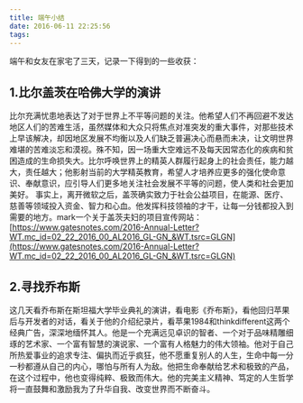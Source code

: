 ```yaml
---
title: 端午小结
date: 2016-06-11 22:25:56
tags:
---
```

端午和女友在家宅了三天，记录一下得到的一些收获：
## 1.比尔盖茨在哈佛大学的演讲 ##
比尔充满忧患地表达了对于世界上不平等问题的关注。他希望人们不再回避不发达地区人们的苦难生活，虽然媒体和大众只将焦点对准突发的重大事件，对那些技术上早该解决，却因地区发展不均衡以及人们缺乏普遍决心而悬而未决，让文明世界难堪的苦难淡忘和漠视。殊不知，因一场重大空难远不及每天因常态化的疾病和贫困造成的生命损失大。比尔呼唤世界上的精英人群履行起身上的社会责任，能力越大，责任越大；他影射当前的大学精英教育，希望人才培养应更多的强化使命意识、奉献意识，应引导人们更多地关注社会发展不平等的问题，使人类和社会更加美好。
事实上，离开微软之后，盖茨确实致力于社会公益项目，在能源、医疗、慈善等领域投入资金、智力和心血。他发挥科技领袖的才干，让每一分钱都投入到需要的地方。mark一个关于盖茨夫妇的项目宣传网站：
[https://www.gatesnotes.com/2016-Annual-Letter?WT.mc_id=02_22_2016_00_AL2016_GL-GN_&WT.tsrc=GLGN](https://www.gatesnotes.com/2016-Annual-Letter?WT.mc_id=02_22_2016_00_AL2016_GL-GN_&WT.tsrc=GLGN)

## 2.寻找乔布斯 ##
这几天看乔布斯在斯坦福大学毕业典礼的演讲，看电影《乔布斯》，看他回归苹果后与开发者的对话，看关于他的介绍纪录片，看苹果1984和thinkdifferent这两个经典广告，深深地缅怀其人。他是一个充满远见卓识的智者、一个对于品味精雕细琢的艺术家、一个富有智慧的演说家、一个富有人格魅力的伟大领袖。他对于自己所热爱事业的追求专注、偏执而近乎疯狂，他不愿重复别人的人生，生命中每一分一秒都遵从自己的内心，哪怕与所有人为敌。他把生命奉献给艺术和极致的产品，在这个过程中，他也变得纯粹、极致而伟大。他的完美主义精神、笃定的人生哲学将一直鼓舞和激励我为了升华自我、改变世界而不断奋斗。

